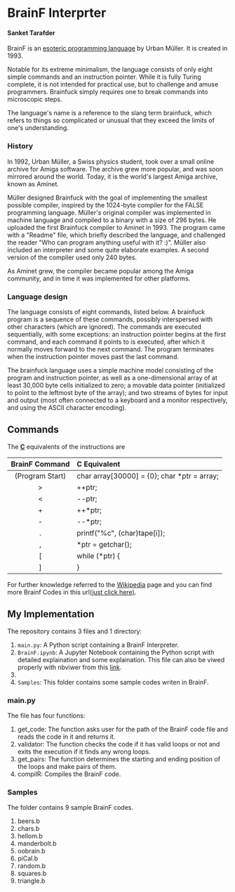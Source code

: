 # BrainF Interprter
#### Sanket Tarafder

BrainF is an [esoteric programming language](https://en.wikipedia.org/wiki/Esoteric_programming_language) by Urban Müller. It is created in 1993.


Notable for its extreme minimalism, the language consists of only eight simple commands and an instruction pointer. While it is fully Turing complete, it is not intended for practical use, but to challenge and amuse programmers. Brainfuck simply requires one to break commands into microscopic steps.

The language's name is a reference to the slang term brainfuck, which refers to things so complicated or unusual that they exceed the limits of one's understanding.

### History

In 1992, Urban Müller, a Swiss physics student, took over a small online archive for Amiga software. The archive grew more popular, and was soon mirrored around the world. Today, it is the world's largest Amiga archive, known as Aminet.

Müller designed Brainfuck with the goal of implementing the smallest possible compiler, inspired by the 1024-byte compiler for the FALSE programming language. Müller's original compiler was implemented in machine language and compiled to a binary with a size of 296 bytes. He uploaded the first Brainfuck compiler to Aminet in 1993. The program came with a "Readme" file, which briefly described the language, and challenged the reader "Who can program anything useful with it? :)". Müller also included an interpreter and some quite elaborate examples. A second version of the compiler used only 240 bytes.

As Aminet grew, the compiler became popular among the Amiga community, and in time it was implemented for other platforms.

### Language design

The language consists of eight commands, listed below. A brainfuck program is a sequence of these commands, possibly interspersed with other characters (which are ignored). The commands are executed sequentially, with some exceptions: an instruction pointer begins at the first command, and each command it points to is executed, after which it normally moves forward to the next command. The program terminates when the instruction pointer moves past the last command.

The brainfuck language uses a simple machine model consisting of the program and instruction pointer, as well as a one-dimensional array of at least 30,000 byte cells initialized to zero; a movable data pointer (initialized to point to the leftmost byte of the array); and two streams of bytes for input and output (most often connected to a keyboard and a monitor respectively, and using the ASCII character encoding).

## Commands

The **[C](https://en.wikipedia.org/wiki/C_(programming_language))** equivalents of the instructions are

| BrainF Command | C Equivalent|
| :---------:    |  :--------  |
|(Program Start) | char array[30000] = {0}; char *ptr = array;|
|>| ++ptr;|
|<| --ptr;|
|+| ++*ptr;|
|-| --*ptr;|
|.| printf("%c", (char)tape\[i\]);|
|,|*ptr = getchar();|
|\[|while (*ptr) {|
|]|}|

For further knowledge referred to the [Wikipedia](https://en.wikipedia.org/wiki/Brainfuck) page and you can find more Brainf Codes in this url[\(just click here\)](http://copy.sh/brainfuck/).

## My Implementation

The repository contains 3 files and 1 directory:

1. <code>main.py</code>: A Python script containing a BrainF Interpreter.
2. <code>BrainF.ipynb</code>: A Jupyter Notebook containing the Python script with detailed explaination and some explaination. This file can also be viwed properly with nbviwer from this [link](#).
3.
4. <code>Samples</code>: This folder contains some sample codes writen in BrainF.

### main.py

The file has four functions:

1. get_code: The function asks user for the path of the BrainF code file and reads the
    code in it and returns it.
2. validator: The function checks the code if it has valid loops or not and exits the
    execution if it finds any wrong loops.
3. get_pairs: The function determines the starting and ending position of the loops and
    make pairs of them.
4. compilR: Compiles the BrainF code.

### Samples

The folder contains 9 sample BrainF codes.

1. beers.b
2. chars.b
3. hellom.b
4. manderbolt.b
5. oobrain.b
6. piCal.b
7. random.b
8. squares.b
9. triangle.b

